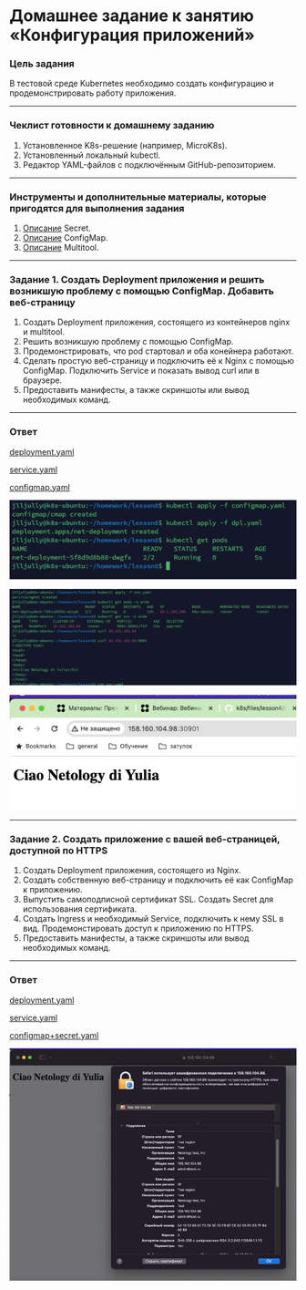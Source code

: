 # Домашнее задание к занятию «Конфигурация приложений»

### Цель задания

В тестовой среде Kubernetes необходимо создать конфигурацию и продемонстрировать работу приложения.

------

### Чеклист готовности к домашнему заданию

1. Установленное K8s-решение (например, MicroK8s).
2. Установленный локальный kubectl.
3. Редактор YAML-файлов с подключённым GitHub-репозиторием.

------

### Инструменты и дополнительные материалы, которые пригодятся для выполнения задания

1. [Описание](https://kubernetes.io/docs/concepts/configuration/secret/) Secret.
2. [Описание](https://kubernetes.io/docs/concepts/configuration/configmap/) ConfigMap.
3. [Описание](https://github.com/wbitt/Network-MultiTool) Multitool.

------

### Задание 1. Создать Deployment приложения и решить возникшую проблему с помощью ConfigMap. Добавить веб-страницу

1. Создать Deployment приложения, состоящего из контейнеров nginx и multitool.
2. Решить возникшую проблему с помощью ConfigMap.
3. Продемонстрировать, что pod стартовал и оба конейнера работают.
4. Сделать простую веб-страницу и подключить её к Nginx с помощью ConfigMap. Подключить Service и показать вывод curl или в браузере.
5. Предоставить манифесты, а также скриншоты или вывод необходимых команд.

------

### Ответ

[deployment.yaml](https://github.com/Jlljully/k8s/blob/main/files/lesson8(2_3)/dpl1.yaml)

[service.yaml](https://github.com/Jlljully/k8s/blob/main/files/lesson8(2_3)/svc.yaml)

[configmap.yaml](https://github.com/Jlljully/k8s/blob/main/files/lesson8(2_3)/configmap.yaml)

![screen](https://github.com/Jlljully/k8s/blob/main/files/lesson8(2_3)/SCR-20240218-bcjc.png)

![screen](https://github.com/Jlljully/k8s/blob/main/files/lesson8(2_3)/SCR-20240218-mbcd.png)

![screen](https://github.com/Jlljully/k8s/blob/main/files/lesson8(2_3)/SCR-20240218-lzeb.png)


------

### Задание 2. Создать приложение с вашей веб-страницей, доступной по HTTPS 

1. Создать Deployment приложения, состоящего из Nginx.
2. Создать собственную веб-страницу и подключить её как ConfigMap к приложению.
3. Выпустить самоподписной сертификат SSL. Создать Secret для использования сертификата.
4. Создать Ingress и необходимый Service, подключить к нему SSL в вид. Продемонстировать доступ к приложению по HTTPS. 
4. Предоставить манифесты, а также скриншоты или вывод необходимых команд.

------

### Ответ

[deployment.yaml](https://github.com/Jlljully/k8s/blob/main/files/lesson8(2_3)/dpl2.yaml)

[service.yaml](https://github.com/Jlljully/k8s/blob/main/files/lesson8(2_3)/svc2.yaml)

[configmap+secret.yaml](https://github.com/Jlljully/k8s/blob/main/files/lesson8(2_3)/secret.yaml)

![screen](https://github.com/Jlljully/k8s/blob/main/files/lesson8(2_3)/SCR-20240219-rhpu.png)

